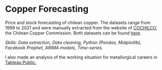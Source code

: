 # Copper Forecasting
Price and stock forecasting of chilean copper. The datasets range from 1999 to 2021 and were manually extracted from the website of [COCHILCO](https://boletin.cochilco.cl/estadisticas/grafico.asp?tipo_metal=1), the Chilean Copper Commission. Both datasets can be found [here](https://drive.google.com/drive/folders/1wOgmeZFQf45oADTYtOP6iC8aNTEyDvuX?usp=sharing).

*Skills: Data extraction, Data cleaning, Python (Pandas, Matplotlib), Facebook Prophet, ARIMA models, Time-series.*

I also made an analysis of the working situation for metallurgical careers in [Tableau Public.](https://public.tableau.com/profile/camia8005#!/vizhome/MetalurgiaChile/Story1?publish=yes)
